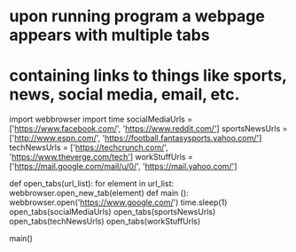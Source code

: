 # upon running program a webpage appears with multiple tabs

# containing links to things like sports, news, social media, email, etc.

import webbrowser
import time
socialMediaUrls = ['https://www.facebook.com/', 'https://www.reddit.com/']
sportsNewsUrls = ['http://www.espn.com/', 'https://football.fantasysports.yahoo.com/']
techNewsUrls = ['https://techcrunch.com/', 'https://www.theverge.com/tech']
workStuffUrls = ['https://mail.google.com/mail/u/0/', 'https://mail.yahoo.com/']

def open_tabs(url_list):
    for element in url_list:
        webbrowser.open_new_tab(element)
def main ():
    webbrowser.open('https://www.google.com/')
    time.sleep(1)
    open_tabs(socialMediaUrls)
    open_tabs(sportsNewsUrls)
    open_tabs(techNewsUrls)
    open_tabs(workStuffUrls)

main()
